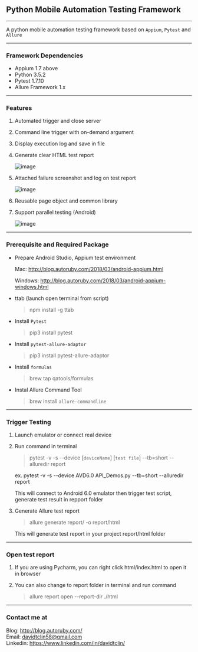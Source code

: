 
## Python Mobile Automation Testing Framework 

---

A python mobile automation testing framework based on ```Appium```, ```Pytest``` and ```Allure``` 

---

### Framework Dependencies

* Appium 1.7 above
* Python 3.5.2
* Pytest 1.7.10
* Allure Framework 1.x 

---

### Features

1. Automated trigger and close server 
2. Command line trigger with on-demand argument
3. Display execution log and save in file 
4. Generate clear HTML test report

    ![image](https://user-images.githubusercontent.com/29251855/39994762-c9d73d10-57ac-11e8-895f-83a3d25cc82d.png)

5. Attached failure screenshot and log on test report

    ![image](https://user-images.githubusercontent.com/29251855/39995019-ac9fffa6-57ad-11e8-9f5a-0d0ec3cbe089.png)

6. Reusable page object and common library 
7. Support parallel testing (Android)

    ![image](https://user-images.githubusercontent.com/29251855/39995064-d14fc70a-57ad-11e8-816a-08754c57c559.png)

---

### Prerequisite and Required Package 

* Prepare Android Studio, Appium test environment

    Mac: http://blog.autoruby.com/2018/03/android-appium.html

    Windows: http://blog.autoruby.com/2018/03/android-appium-windows.html 

* ttab (launch open terminal from script)

    > npm install -g ttab

* Install ```Pytest```

    > pip3 install pytest 

* Install ```pytest-allure-adaptor```

    > pip3 install pytest-allure-adaptor

* Install ```formulas```

    > brew tap qatools/formulas

* Instal Allure Command Tool

    > brew install ```allure-commandline```

---

### Trigger Testing


1. Launch emulator or connect real device 

2. Run command in terminal 

    > pytest -v -s --device [```deviceName```] [```test file```] --tb=short --alluredir report

    ex. pytest -v -s --device AVD6.0 API_Demos.py --tb=short --alluredir report

    This will connect to Android 6.0 emulator then trigger test script, generate test result in repport folder 

3. Generate Allure test report 

    > allure generate report/ -o report/html 

    This will generate test report in your project report/html folder 

---

### Open test report 

1. If you are using Pycharm, you can right click html/index.html to open it in browser

2. You can also change to report folder in terminal and run command 

    > allure report open --report-dir ./html

---

### Contact me at

Blog: http://blog.autoruby.com/  
Email: davidtclin58@gmail.com  
Linkedin: https://www.linkedin.com/in/davidtclin/



